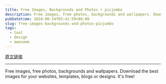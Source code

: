 ```yaml
---
title: Free Images, Backgrounds and Photos • picjumbo
description: Free images, free photos, backgrounds and wallpapers. Download the best images for your websites, templates, blogs or designs.️ It's free!
pubDatetime: 2024-08-14T03:41:59+08:00
slug: free-images-backgrounds-and-photos-picjumbo
tags: 
  - tool
  - design
  - awesome
---
```


[原文链接](https://picjumbo.com/)

---

Free images, free photos, backgrounds and wallpapers. Download the best images for your websites, templates, blogs or designs.️ It's free!
